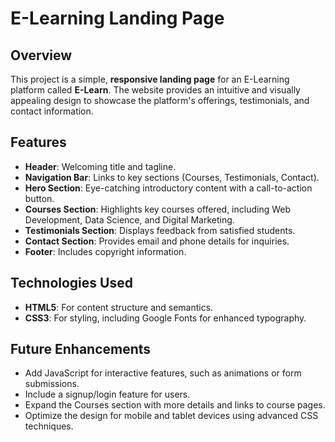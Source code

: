 # E-Learning Landing Page

## Overview
This project is a simple, **responsive landing page** for an E-Learning platform called **E-Learn**. The website provides an intuitive and visually appealing design to showcase the platform's offerings, testimonials, and contact information.

## Features
- **Header**: Welcoming title and tagline.
- **Navigation Bar**: Links to key sections (Courses, Testimonials, Contact).
- **Hero Section**: Eye-catching introductory content with a call-to-action button.
- **Courses Section**: Highlights key courses offered, including Web Development, Data Science, and Digital Marketing.
- **Testimonials Section**: Displays feedback from satisfied students.
- **Contact Section**: Provides email and phone details for inquiries.
- **Footer**: Includes copyright information.

## Technologies Used
- **HTML5**: For content structure and semantics.
- **CSS3**: For styling, including Google Fonts for enhanced typography.
  

## Future Enhancements
- Add JavaScript for interactive features, such as animations or form submissions.
- Include a signup/login feature for users.
- Expand the Courses section with more details and links to course pages.
- Optimize the design for mobile and tablet devices using advanced CSS techniques.
